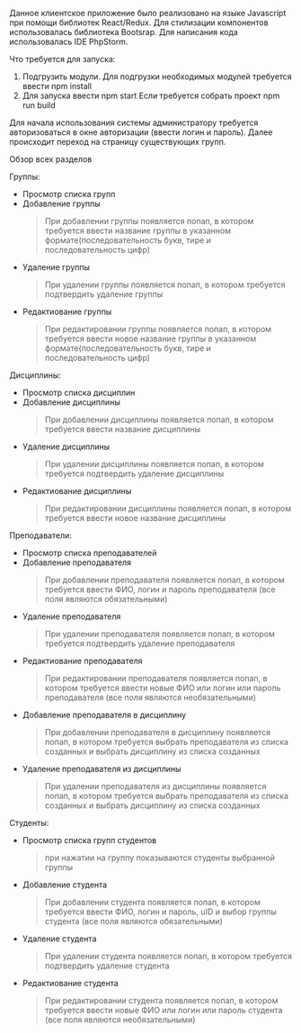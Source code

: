 Данное клиентское приложение было реализовано на языке Javascript при помощи библиотек React/Redux. Для стилизации компонентов использовалась библиотека Bootsrap. Для написания кода использовалась IDE PhpStorm.

Что требуется для запуска: 
1. Подгрузить модули. Для подгрузки необходимых модулей требуется ввести npm install
2. Для запуска ввести npm start
Если требуется собрать проект npm run build

Для начала использования системы администратору требуется авторизоваться в окне авторизации (ввести логин и пароль). Далее происходит переход на страницу существующих групп.

Обзор всех разделов

Группы:
- Просмотр списка групп
- Добавление группы
  > При добавлении группы появляется попап, в котором требуется ввести название группы в указанном формате(последовательность букв, тире и последовательность цифр)
- Удаление группы
   > При удалении группы появляется попап, в котором требуется подтвердить удаление группы
- Редактиование группы
  > При редактировании группы появляется попап, в котором требуется ввести новое название группы в указанном формате(последовательность букв, тире и последовательность цифр)
  
Дисциплины:
- Просмотр списка дисциплин
- Добавление дисциплины
    > При добавлении дисциплины появляется попап, в котором требуется ввести название дисциплины
- Удаление дисциплины
   > При удалении дисциплины появляется попап, в котором требуется подтвердить удаление дисциплины
- Редактиование дисциплины
  > При редактировании дисциплины появляется попап, в котором требуется ввести новое название дисциплины
  
Преподаватели:
- Просмотр списка преподавателей
- Добавление преподавателя
    > При добавлении преподавателя появляется попап, в котором требуется ввести ФИО, логин и пароль преподавателя (все поля являются обязательными)
- Удаление преподавателя
   > При удалении преподавателя появляется попап, в котором требуется подтвердить удаление преподавателя
- Редактиование преподавателя
  > При редактировании преподавателя появляется попап, в котором требуется ввести новые ФИО или логин или пароль преподавателя (все поля являются необязательными)
- Добавление преподавателя в дисциплину
  > При добавлении преподавателя в дисциплину появляется попап, в котором требуется выбрать преподавателя из списка созданных и выбрать дисциплину из списка созданных
- Удаление преподавателя из дисциплины
  > При удалении преподавателя из дисциплины появляется попап, в котором требуется выбрать преподавателя из списка созданных и выбрать дисциплину из списка созданных
  
Студенты:
- Просмотр списка групп студентов
  >при нажатии на группу показываются студенты выбранной группы
- Добавление студента
  > При добавлении студента появляется попап, в котором требуется ввести ФИО, логин и пароль, uID и выбор группы студента (все поля являются обязательными)
- Удаление студента
  > При удалении студента появляется попап, в котором требуется подтвердить удаление студента
- Редактиование студента
  > При редактировании студента появляется попап, в котором требуется ввести новые ФИО или логин или пароль студента (все поля являются необязательными)